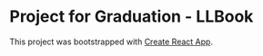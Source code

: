 # Project for Graduation - LLBook 

This project was bootstrapped with [Create React App](https://github.com/facebook/create-react-app).